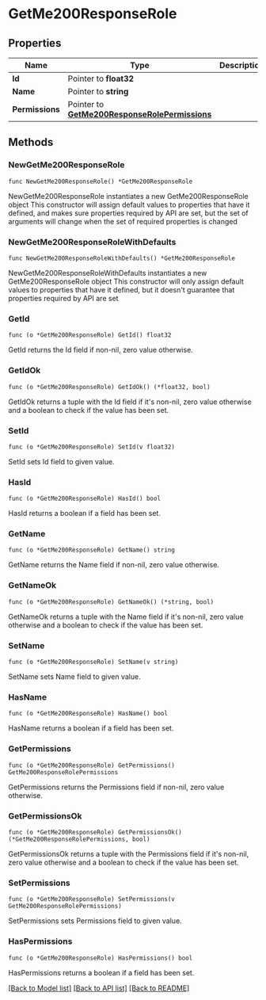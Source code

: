 # GetMe200ResponseRole

## Properties

Name | Type | Description | Notes
------------ | ------------- | ------------- | -------------
**Id** | Pointer to **float32** |  | [optional] 
**Name** | Pointer to **string** |  | [optional] 
**Permissions** | Pointer to [**GetMe200ResponseRolePermissions**](GetMe200ResponseRolePermissions.md) |  | [optional] 

## Methods

### NewGetMe200ResponseRole

`func NewGetMe200ResponseRole() *GetMe200ResponseRole`

NewGetMe200ResponseRole instantiates a new GetMe200ResponseRole object
This constructor will assign default values to properties that have it defined,
and makes sure properties required by API are set, but the set of arguments
will change when the set of required properties is changed

### NewGetMe200ResponseRoleWithDefaults

`func NewGetMe200ResponseRoleWithDefaults() *GetMe200ResponseRole`

NewGetMe200ResponseRoleWithDefaults instantiates a new GetMe200ResponseRole object
This constructor will only assign default values to properties that have it defined,
but it doesn't guarantee that properties required by API are set

### GetId

`func (o *GetMe200ResponseRole) GetId() float32`

GetId returns the Id field if non-nil, zero value otherwise.

### GetIdOk

`func (o *GetMe200ResponseRole) GetIdOk() (*float32, bool)`

GetIdOk returns a tuple with the Id field if it's non-nil, zero value otherwise
and a boolean to check if the value has been set.

### SetId

`func (o *GetMe200ResponseRole) SetId(v float32)`

SetId sets Id field to given value.

### HasId

`func (o *GetMe200ResponseRole) HasId() bool`

HasId returns a boolean if a field has been set.

### GetName

`func (o *GetMe200ResponseRole) GetName() string`

GetName returns the Name field if non-nil, zero value otherwise.

### GetNameOk

`func (o *GetMe200ResponseRole) GetNameOk() (*string, bool)`

GetNameOk returns a tuple with the Name field if it's non-nil, zero value otherwise
and a boolean to check if the value has been set.

### SetName

`func (o *GetMe200ResponseRole) SetName(v string)`

SetName sets Name field to given value.

### HasName

`func (o *GetMe200ResponseRole) HasName() bool`

HasName returns a boolean if a field has been set.

### GetPermissions

`func (o *GetMe200ResponseRole) GetPermissions() GetMe200ResponseRolePermissions`

GetPermissions returns the Permissions field if non-nil, zero value otherwise.

### GetPermissionsOk

`func (o *GetMe200ResponseRole) GetPermissionsOk() (*GetMe200ResponseRolePermissions, bool)`

GetPermissionsOk returns a tuple with the Permissions field if it's non-nil, zero value otherwise
and a boolean to check if the value has been set.

### SetPermissions

`func (o *GetMe200ResponseRole) SetPermissions(v GetMe200ResponseRolePermissions)`

SetPermissions sets Permissions field to given value.

### HasPermissions

`func (o *GetMe200ResponseRole) HasPermissions() bool`

HasPermissions returns a boolean if a field has been set.


[[Back to Model list]](../README.md#documentation-for-models) [[Back to API list]](../README.md#documentation-for-api-endpoints) [[Back to README]](../README.md)


